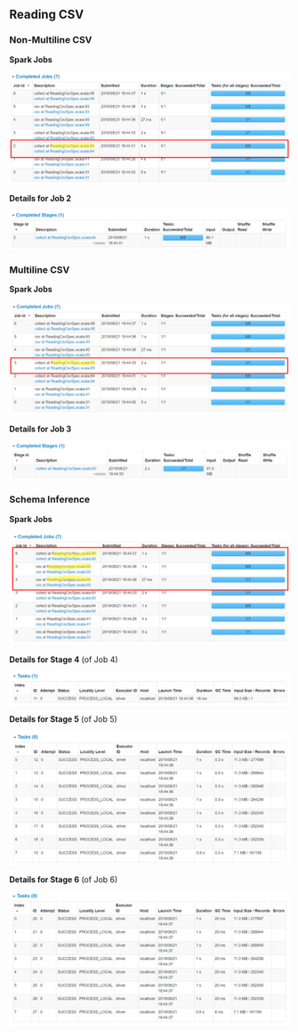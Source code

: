 ## Reading CSV

### Non-Multiline CSV

**Spark Jobs**

![Non-Multiline CSV Reading Jobs](non-multiline-reading-jobs.png)

**Details for Job 2**

![Non-Multiline CSV Reading Job](non-multiline-reading-job.png)

### Multiline CSV

**Spark Jobs**

![Multiline CSV Reading Jobs](multiline-reading-jobs.png)

**Details for Job 3**

![Multiline CSV Reading Job](multiline-reading-job.png)

### Schema Inference

**Spark Jobs**

![CSV with Schema Inference Reading Jobs](schema-inference-reading-jobs.png)

**Details for Stage 4** (of Job 4)

![CSV with Schema Inference Checking Job](schema-inference-checking-job.png)

**Details for Stage 5** (of Job 5)

![CSV with Schema Inference Inferring Job](schema-inference-inferring-jobs.png)

**Details for Stage 6** (of Job 6)

![CSV with Schema Inference Reading Job](schema-inference-reading-job.png)
